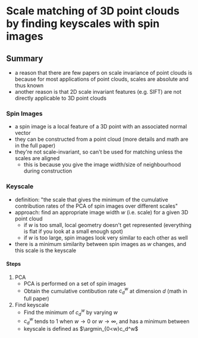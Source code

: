 # Scale matching of 3D point clouds by finding keyscales with spin images

## Summary
- a reason that there are few papers on scale invariance of point clouds is because for most applications of point clouds, scales are absolute and thus known
- another reason is that 2D scale invariant features (e.g. SIFT) are not directly applicable to 3D point clouds
### Spin Images
- a spin image is a local feature of a 3D point with an associated normal vector
- they can be constructed from a point cloud (more details and math are in the full paper)
- they're not scale-invariant, so can't be used for matching unless the scales are aligned
  - this is because you give the image width/size of neighbourhood during construction
### Keyscale
- definition: "the scale that gives the minimum of the cumulative contribution rates of the PCA of spin images over different scales"
- approach: find an appropriate image width $w$ (i.e. scale) for a given 3D point cloud
  - if $w$ is too small, local geometry doesn't get represented (everything is flat if you look at a small enough spot)
  - if $w$ is too large, spin images look very similar to each other as well
- there is a minimum similarity between spin images as $w$ changes, and this scale is the keyscale
#### Steps
1. PCA
    - PCA is performed on a set of spin images
    - Obtain the cumulative contibution rate $c_d^w$ at dimension $d$ (math in full paper)
2. Find keyscale
    - Find the minimum of $c_d^w$ by varying $w$
    - $c_d^w$ tends to 1 when $w\to 0$ or $w\to\infty$, and has a minimum between
    - keyscale is defined as $\argmin_{0<w}c_d^w$ 
